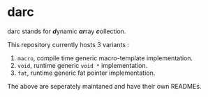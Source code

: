 # darc
darc stands for ***d***ynamic ***ar***ray ***c***ollection. 

This repository currently hosts 3 variants :

1. `macro`, compile time generic macro-template implementation.
2. `void`, runtime generic `void *` implementation.
3. `fat`, runtime generic fat pointer implementation.

The above are seperately maintaned and have their own READMEs.
